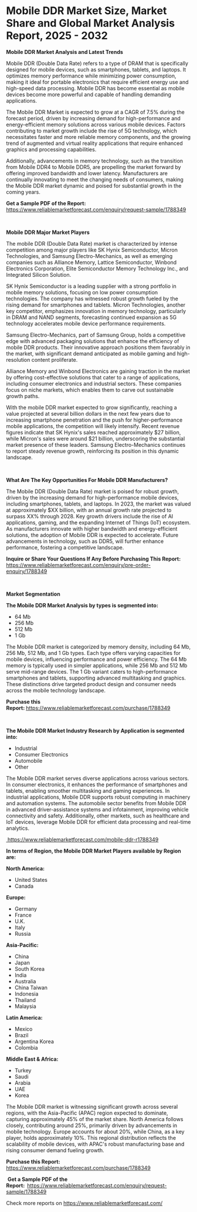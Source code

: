 <p><h1>Mobile DDR Market Size, Market Share and Global Market Analysis Report, 2025 - 2032</h1></p><p><strong>Mobile DDR Market Analysis and Latest Trends</strong></p>
<p><p>Mobile DDR (Double Data Rate) refers to a type of DRAM that is specifically designed for mobile devices, such as smartphones, tablets, and laptops. It optimizes memory performance while minimizing power consumption, making it ideal for portable electronics that require efficient energy use and high-speed data processing. Mobile DDR has become essential as mobile devices become more powerful and capable of handling demanding applications.</p><p>The Mobile DDR Market is expected to grow at a CAGR of 7.5% during the forecast period, driven by increasing demand for high-performance and energy-efficient memory solutions across various mobile devices. Factors contributing to market growth include the rise of 5G technology, which necessitates faster and more reliable memory components, and the growing trend of augmented and virtual reality applications that require enhanced graphics and processing capabilities.</p><p>Additionally, advancements in memory technology, such as the transition from Mobile DDR4 to Mobile DDR5, are propelling the market forward by offering improved bandwidth and lower latency. Manufacturers are continually innovating to meet the changing needs of consumers, making the Mobile DDR market dynamic and poised for substantial growth in the coming years.</p></p>
<p><strong>Get a Sample PDF of the Report:&nbsp;</strong> <a href="https://www.reliablemarketforecast.com/enquiry/request-sample/1788349?utm_campaign=1766&utm_medium=2&utm_source=Github&utm_content=ia&utm_term=11022025&utm_id=mobile-ddr">https://www.reliablemarketforecast.com/enquiry/request-sample/1788349</a></p>
<p>&nbsp;</p>
<p><strong>Mobile DDR Major Market Players</strong></p>
<p><p>The mobile DDR (Double Data Rate) market is characterized by intense competition among major players like SK Hynix Semiconductor, Micron Technologies, and Samsung Electro-Mechanics, as well as emerging companies such as Alliance Memory, Lattice Semiconductor, Winbond Electronics Corporation, Elite Semiconductor Memory Technology Inc., and Integrated Silicon Solution. </p><p>SK Hynix Semiconductor is a leading supplier with a strong portfolio in mobile memory solutions, focusing on low power consumption technologies. The company has witnessed robust growth fueled by the rising demand for smartphones and tablets. Micron Technologies, another key competitor, emphasizes innovation in memory technology, particularly in DRAM and NAND segments, forecasting continued expansion as 5G technology accelerates mobile device performance requirements.</p><p>Samsung Electro-Mechanics, part of Samsung Group, holds a competitive edge with advanced packaging solutions that enhance the efficiency of mobile DDR products. Their innovative approach positions them favorably in the market, with significant demand anticipated as mobile gaming and high-resolution content proliferate.</p><p>Alliance Memory and Winbond Electronics are gaining traction in the market by offering cost-effective solutions that cater to a range of applications, including consumer electronics and industrial sectors. These companies focus on niche markets, which enables them to carve out sustainable growth paths.</p><p>With the mobile DDR market expected to grow significantly, reaching a value projected at several billion dollars in the next few years due to increasing smartphone penetration and the push for higher-performance mobile applications, the competition will likely intensify. Recent revenue figures indicate that SK Hynix's sales reached approximately $27 billion, while Micron's sales were around $21 billion, underscoring the substantial market presence of these leaders. Samsung Electro-Mechanics continues to report steady revenue growth, reinforcing its position in this dynamic landscape.</p></p>
<p>&nbsp;</p>
<p><strong>What Are The Key Opportunities For Mobile DDR Manufacturers?</strong></p>
<p><p>The Mobile DDR (Double Data Rate) market is poised for robust growth, driven by the increasing demand for high-performance mobile devices, including smartphones, tablets, and laptops. In 2023, the market was valued at approximately $XX billion, with an annual growth rate projected to surpass XX% through 2028. Key growth drivers include the rise of AI applications, gaming, and the expanding Internet of Things (IoT) ecosystem. As manufacturers innovate with higher bandwidth and energy-efficient solutions, the adoption of Mobile DDR is expected to accelerate. Future advancements in technology, such as DDR5, will further enhance performance, fostering a competitive landscape.</p></p>
<p><strong>Inquire or Share Your Questions If Any Before Purchasing This Report:</strong> <a href="https://www.reliablemarketforecast.com/enquiry/pre-order-enquiry/1788349?utm_campaign=1766&utm_medium=2&utm_source=Github&utm_content=ia&utm_term=11022025&utm_id=mobile-ddr">https://www.reliablemarketforecast.com/enquiry/pre-order-enquiry/1788349</a></p>
<p>&nbsp;</p>
<p><strong>Market Segmentation</strong></p>
<p><strong>The Mobile DDR Market Analysis by types is segmented into:</strong></p>
<p><ul><li>64 Mb</li><li>256 Mb</li><li>512 Mb</li><li>1 Gb</li></ul></p>
<p><p>The Mobile DDR market is categorized by memory density, including 64 Mb, 256 Mb, 512 Mb, and 1 Gb types. Each type offers varying capacities for mobile devices, influencing performance and power efficiency. The 64 Mb memory is typically used in simpler applications, while 256 Mb and 512 Mb serve mid-range devices. The 1 Gb variant caters to high-performance smartphones and tablets, supporting advanced multitasking and graphics. These distinctions drive targeted product design and consumer needs across the mobile technology landscape.</p></p>
<p><strong>Purchase this Report:&nbsp;</strong><a href="https://www.reliablemarketforecast.com/purchase/1788349?utm_campaign=1766&utm_medium=2&utm_source=Github&utm_content=ia&utm_term=11022025&utm_id=mobile-ddr">https://www.reliablemarketforecast.com/purchase/1788349</a></p>
<p>&nbsp;</p>
<p><strong>The Mobile DDR Market Industry Research by Application is segmented into:</strong></p>
<p><ul><li>Industrial</li><li>Consumer Electronics</li><li>Automobile</li><li>Other</li></ul></p>
<p><p>The Mobile DDR market serves diverse applications across various sectors. In consumer electronics, it enhances the performance of smartphones and tablets, enabling smoother multitasking and gaming experiences. In industrial applications, Mobile DDR supports robust computing in machinery and automation systems. The automobile sector benefits from Mobile DDR in advanced driver-assistance systems and infotainment, improving vehicle connectivity and safety. Additionally, other markets, such as healthcare and IoT devices, leverage Mobile DDR for efficient data processing and real-time analytics.</p></p>
<p><a href="https://www.reliablemarketforecast.com/mobile-ddr-r1788349?utm_campaign=1766&utm_medium=2&utm_source=Github&utm_content=ia&utm_term=11022025&utm_id=mobile-ddr">&nbsp;https://www.reliablemarketforecast.com/mobile-ddr-r1788349</a></p>
<p><strong>In terms of Region, the Mobile DDR Market Players available by Region are:</strong></p>
<p>
    <p> <strong> North America: </strong>
        <ul>
            <li>United States</li>
            <li>Canada</li>
        </ul>
        </p> 
    <p> <strong> Europe: </strong>
        <ul>
            <li>Germany</li>
            <li>France</li>
            <li>U.K.</li>
            <li>Italy</li>
            <li>Russia</li>
        </ul>
        </p> 
    <p> <strong> Asia-Pacific: </strong>
        <ul>
            <li>China</li>
            <li>Japan</li>
            <li>South Korea</li>
            <li>India</li>
            <li>Australia</li>
            <li>China Taiwan</li>
            <li>Indonesia</li>
            <li>Thailand</li>
            <li>Malaysia</li>
        </ul>
        </p> 
    <p> <strong> Latin America: </strong>
        <ul>
            <li>Mexico</li>
            <li>Brazil</li>
            <li>Argentina Korea</li>
            <li>Colombia</li>
        </ul>
        </p> 
    <p> <strong> Middle East & Africa: </strong>
        <ul>
            <li>Turkey</li>
            <li>Saudi</li>
            <li>Arabia</li>
            <li>UAE</li>
            <li>Korea</li>
        </ul>
    </p>
    </p>
<p><p>The Mobile DDR market is witnessing significant growth across several regions, with the Asia-Pacific (APAC) region expected to dominate, capturing approximately 45% of the market share. North America follows closely, contributing around 25%, primarily driven by advancements in mobile technology. Europe accounts for about 20%, while China, as a key player, holds approximately 10%. This regional distribution reflects the scalability of mobile devices, with APAC's robust manufacturing base and rising consumer demand fueling growth.</p></p>
<p><strong>Purchase this Report: </strong><a href="https://www.reliablemarketforecast.com/purchase/1788349?utm_campaign=1766&utm_medium=2&utm_source=Github&utm_content=ia&utm_term=11022025&utm_id=mobile-ddr">https://www.reliablemarketforecast.com/purchase/1788349</a></p>
<p>&nbsp;<strong>Get a Sample PDF of the Report:&nbsp;&nbsp;</strong><a href="https://www.reliablemarketforecast.com/enquiry/request-sample/1788349?utm_campaign=1766&utm_medium=2&utm_source=Github&utm_content=ia&utm_term=11022025&utm_id=mobile-ddr">https://www.reliablemarketforecast.com/enquiry/request-sample/1788349</a></p>
<p><strong></strong></p>
<p>Check more reports on <a href="https://www.reliablemarketforecast.com/?utm_campaign=1766&utm_medium=2&utm_source=Github&utm_content=ia&utm_term=11022025&utm_id=mobile-ddr">https://www.reliablemarketforecast.com/</a></p>